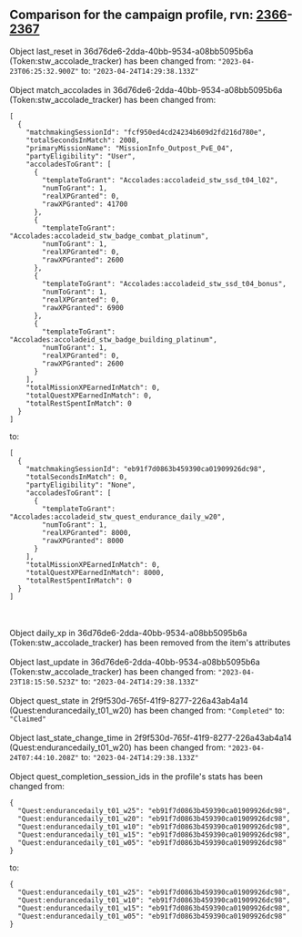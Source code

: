 ## Comparison for the campaign profile, rvn: [2366](https://github.com/PRO100KatYT/FortniteProfileRevisions/tree/main/profiles/campaign/2366%20campaign.json)-[2367](https://github.com/PRO100KatYT/FortniteProfileRevisions/tree/main/profiles/campaign/2367%20campaign.json)

Object last_reset in 36d76de6-2dda-40bb-9534-a08bb5095b6a (Token:stw_accolade_tracker) has been changed from: `"2023-04-23T06:25:32.900Z"` to: `"2023-04-24T14:29:38.133Z"`
<br><br>
Object match_accolades in 36d76de6-2dda-40bb-9534-a08bb5095b6a (Token:stw_accolade_tracker) has been changed from:

```
[
  {
    "matchmakingSessionId": "fcf950ed4cd24234b609d2fd216d780e",
    "totalSecondsInMatch": 2008,
    "primaryMissionName": "MissionInfo_Outpost_PvE_04",
    "partyEligibility": "User",
    "accoladesToGrant": [
      {
        "templateToGrant": "Accolades:accoladeid_stw_ssd_t04_l02",
        "numToGrant": 1,
        "realXPGranted": 0,
        "rawXPGranted": 41700
      },
      {
        "templateToGrant": "Accolades:accoladeid_stw_badge_combat_platinum",
        "numToGrant": 1,
        "realXPGranted": 0,
        "rawXPGranted": 2600
      },
      {
        "templateToGrant": "Accolades:accoladeid_stw_ssd_t04_bonus",
        "numToGrant": 1,
        "realXPGranted": 0,
        "rawXPGranted": 6900
      },
      {
        "templateToGrant": "Accolades:accoladeid_stw_badge_building_platinum",
        "numToGrant": 1,
        "realXPGranted": 0,
        "rawXPGranted": 2600
      }
    ],
    "totalMissionXPEarnedInMatch": 0,
    "totalQuestXPEarnedInMatch": 0,
    "totalRestSpentInMatch": 0
  }
]
```

to:

```
[
  {
    "matchmakingSessionId": "eb91f7d0863b459390ca01909926dc98",
    "totalSecondsInMatch": 0,
    "partyEligibility": "None",
    "accoladesToGrant": [
      {
        "templateToGrant": "Accolades:accoladeid_stw_quest_endurance_daily_w20",
        "numToGrant": 1,
        "realXPGranted": 8000,
        "rawXPGranted": 8000
      }
    ],
    "totalMissionXPEarnedInMatch": 0,
    "totalQuestXPEarnedInMatch": 8000,
    "totalRestSpentInMatch": 0
  }
]
```

<br><br>
Object daily_xp in 36d76de6-2dda-40bb-9534-a08bb5095b6a (Token:stw_accolade_tracker) has been removed from the item's attributes
<br><br>
Object last_update in 36d76de6-2dda-40bb-9534-a08bb5095b6a (Token:stw_accolade_tracker) has been changed from: `"2023-04-23T18:15:50.523Z"` to: `"2023-04-24T14:29:38.133Z"`
<br><br>
Object quest_state in 2f9f530d-765f-41f9-8277-226a43ab4a14 (Quest:endurancedaily_t01_w20) has been changed from: `"Completed"` to: `"Claimed"`
<br><br>
Object last_state_change_time in 2f9f530d-765f-41f9-8277-226a43ab4a14 (Quest:endurancedaily_t01_w20) has been changed from: `"2023-04-24T07:44:10.208Z"` to: `"2023-04-24T14:29:38.133Z"`
<br><br>
Object quest_completion_session_ids in the profile's stats has been changed from:

```
{
  "Quest:endurancedaily_t01_w25": "eb91f7d0863b459390ca01909926dc98",
  "Quest:endurancedaily_t01_w20": "eb91f7d0863b459390ca01909926dc98",
  "Quest:endurancedaily_t01_w10": "eb91f7d0863b459390ca01909926dc98",
  "Quest:endurancedaily_t01_w15": "eb91f7d0863b459390ca01909926dc98",
  "Quest:endurancedaily_t01_w05": "eb91f7d0863b459390ca01909926dc98"
}
```

to:

```
{
  "Quest:endurancedaily_t01_w25": "eb91f7d0863b459390ca01909926dc98",
  "Quest:endurancedaily_t01_w10": "eb91f7d0863b459390ca01909926dc98",
  "Quest:endurancedaily_t01_w15": "eb91f7d0863b459390ca01909926dc98",
  "Quest:endurancedaily_t01_w05": "eb91f7d0863b459390ca01909926dc98"
}
```

<br><br>
